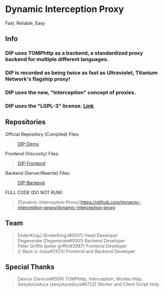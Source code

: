 <h3><h1>Dynamic Interception Proxy<br></h1>Fast, Reliable, Easy</h3>

## Info

### DIP uses TOMPhttp as a backend, a standardized proxy backend for multiple different languages.
### DIP is recorded as being twice as fast as Ultraviolet, Titanium Network's flagship proxy!
### DIP uses the new, "Interception" concept of proxies.
### DIP uses the "LGPL-3" license. [Link](https://github.com/Dynamic-Interception-Proxy/DIP-Demo/blob/main/LICENSE.md)

## Repositories

Official Repository (Compiled) Files:
> [DIP-Demo](https://github.com/dynamic-interception-proxy/dip-demo)

Frontend (Viscosity) Files:
> [DIP-Frontend](https://github.com/dynamic-interception-proxy/dip-frontend)

Backend (Server/Rewrite) Files:
> [DIP-Backend](https://github.com/dynamic-interception-proxy/dip-backend)

FULL CODE (DO NOT RUN):
> [Dynamic-Interception-Proxy](https://github.com/dynamic-interception-proxy/dynamic-interception-proxy

## Team
> EnderKingJ (EnderKingJ#0001) Head Developer<br>
> Degenerate (Degenerate#0001) Backend Developer<br>
> Peter Griffin (peter griffin#2987) Frontend Developer<br>
> C-Bass (c-bass#7433) Frontend and Backend Developer<br>

## Special Thanks
> Device (Device#8559) TOMPhttp, Interception, Worker Help<br>
> Sexyduceduce (sexyduceduce#6722) Worker and Client Script Help<br>
